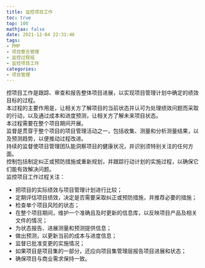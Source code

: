 ```yaml
---
title: 监控项目工作
toc: true
top: 100
mathjax: false
date: 2021-12-04 22:31:46
tags:
- PMP
- 项目整合管理
- 监控过程组
- 监控项目工作
categories:
- 项目管理
---
```

控项目工作是跟踪、审查和报告整体项目进展，以实现项目管理计划中确定的绩效目标的过程。  
本过程的主要作用是，让相关方了解项目的当前状态并认可为处理绩效问题而采取的行动，以及通过成本和进度预测，让相关方了解未来项目状态。  
本过程需要在整个项目期间开展。  
监督是贯穿于整个项目的项目管理活动之一，包括收集、测量和分析测量结果，以及预测趋势，以便推动过程改进。  
持续的监督使项目管理团队能洞察项目的健康状况，并识别须特别关注的任何方面。  
控制包括制定纠正或预防措施或重新规划，并跟踪行动计划的实施过程，以确保它们能有效解决问题。  
监控项目工作过程关注：

- 把项目的实际绩效与项目管理计划进行比较；
- 定期评估项目绩效，决定是否需要采取纠正或预防措施，并推荐必要的措施；
- 检查单个项目风险的状态；
- 在整个项目期间，维护一个准确且及时更新的信息库，以反映项目产品及相关文件的情况；
- 为状态报告、进展测量和预测提供信息；
- 做出预测，以更新当前的成本与进度信息；
- 监督已批准变更的实施情况；
- 如果项目是项目集的一部分，还应向项目集管理层报告项目进展和状态；
- 确保项目与商业需求保持一致。
